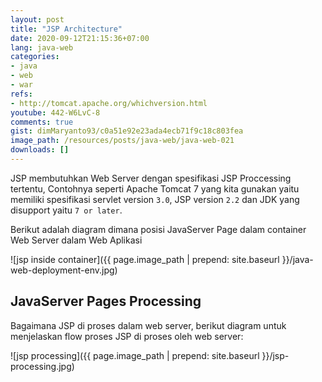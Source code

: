 ```yaml
---
layout: post
title: "JSP Architecture"
date: 2020-09-12T21:15:36+07:00
lang: java-web
categories:
- java
- web
- war
refs: 
- http://tomcat.apache.org/whichversion.html
youtube: 442-W6LvC-8
comments: true
gist: dimMaryanto93/c0a51e92e23ada4ecb71f9c18c803fea
image_path: /resources/posts/java-web/java-web-021
downloads: []
---
```


JSP membutuhkan Web Server dengan spesifikasi JSP Proccessing tertentu, Contohnya seperti Apache Tomcat 7 yang kita gunakan yaitu memiliki spesifikasi servlet version `3.0`, JSP version `2.2` dan JDK yang disupport yaitu `7 or later`.

Berikut adalah diagram dimana posisi JavaServer Page dalam container Web Server dalam Web Aplikasi

![jsp inside container]({{ page.image_path | prepend: site.baseurl }}/java-web-deployment-env.jpg)

## JavaServer Pages Processing

Bagaimana JSP di proses dalam web server, berikut diagram untuk menjelaskan flow proses JSP di proses oleh web server:

![jsp processing]({{ page.image_path | prepend: site.baseurl }}/jsp-processing.jpg)